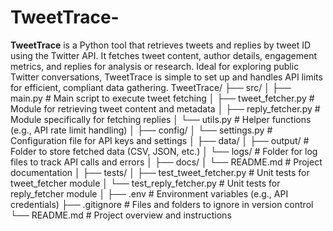 # TweetTrace-
**TweetTrace** is a Python tool that retrieves tweets and replies by tweet ID using the Twitter API. It fetches tweet content, author details, engagement metrics, and replies for analysis or research. Ideal for exploring public Twitter conversations, TweetTrace is simple to set up and handles API limits for efficient, compliant data gathering.
TweetTrace/
├── src/
│   ├── main.py              # Main script to execute tweet fetching
│   ├── tweet_fetcher.py      # Module for retrieving tweet content and metadata
│   ├── reply_fetcher.py      # Module specifically for fetching replies
│   └── utils.py              # Helper functions (e.g., API rate limit handling)
│
├── config/
│   └── settings.py           # Configuration file for API keys and settings
│
├── data/
│   ├── output/               # Folder to store fetched data (CSV, JSON, etc.)
│   └── logs/                 # Folder for log files to track API calls and errors
│
├── docs/
│   └── README.md             # Project documentation
│
├── tests/
│   ├── test_tweet_fetcher.py  # Unit tests for tweet_fetcher module
│   └── test_reply_fetcher.py  # Unit tests for reply_fetcher module
│
├── .env                       # Environment variables (e.g., API credentials)
├── .gitignore                 # Files and folders to ignore in version control
└── README.md                  # Project overview and instructions
